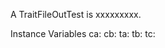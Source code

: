 A TraitFileOutTest is xxxxxxxxx.Instance Variables	ca:		<Object>	cb:		<Object>	ta:		<Object>	tb:		<Object>	tc:		<Object>	td:		<Object>ca	- xxxxxcb	- xxxxxta	- xxxxxtb	- xxxxxtc	- xxxxxtd	- xxxxx